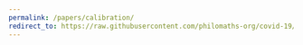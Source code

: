 ```yaml
---
permalink: /papers/calibration/
redirect_to: https://raw.githubusercontent.com/philomaths-org/covid-19/master/calibration/calibration.pdf
---
```

